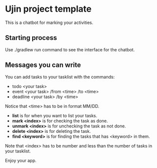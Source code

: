 # Ujin project template

This is a chatbot for marking your activities.

## Starting process
Use ./gradlew run command to see the interface for the chatbot. 

## Messages you can write
You can add tasks to your tasklist with the commands:
* todo &lt;your task&gt;
* event &lt;your task&gt; /from &lt;time&gt; /to &lt;time&gt;
* deadline &lt;your task&gt; /by &lt;time&gt;

Notice that &lt;time&gt; has to be in format MM/DD. 

* **list** is for when you want to list your tasks. 
* **mark &lt;index&gt;** is for checking the task as done.
* **unmark &lt;index&gt;** is for unchecking the task as not done.
* **delete &lt;index&gt;** is for deleting the task.
* **find &lt;keyword&gt;** is for finding the tasks that has &lt;keyword&gt; in them. 

Note that &lt;index&gt; has to be number and less than the number of tasks in your tasklist.

Enjoy your app.

